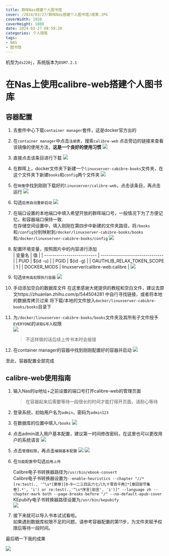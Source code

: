 ```yaml
---
title: 群晖Nas搭建个人图书馆
cover: /2024/03/27/群晖Nas搭建个人图书馆/成果.JPG
coverWidth: 1920
coverHeight: 1080
date: 2024-03-27 08:59:20
categories: 个人随笔
tags:
- NAS
- 图书馆
---
```

机型为```ds220j```，系统版本为```DSM7.2.1```
# 在Nas上使用calibre-web搭建个人图书库
## 容器配置
1. 去套件中心下载```container manager```套件，这是docker官方出的  
2. 在```container manager```中点击```注册表```，搜索```calibre-web```
   点击旁边的链接来查看该镜像的使用方法，**这是一个良好的使用习惯**
   ![](群晖Nas搭建个人图书馆/calibre-web.JPG)  
3. 直接点击该条目进行下载
   ![](群晖Nas搭建个人图书馆/calibre.JPG)  
4. 在群晖上，docker文件夹下新建一个```linuxserver-cabibre-books```文件夹，在这个文件夹下新建```books```和```config```两个文件夹
   ![](群晖Nas搭建个人图书馆/新建文件夹.JPG)  
5. 在```映像```中找到刚刚下载好的```linuxserver/calibre-web```，点击该条目，再点击运行
   ![](群晖Nas搭建个人图书馆/运行映像.JPG)  
6. 勾选```启用自动重新启动```
   ![](群晖Nas搭建个人图书馆/运行映像2.JPG)  
7. 在端口设置的本地端口中填入希望开放的群晖端口号，一般情况下为了方便记忆，和容器端口保持一致.  
   在存储空间设置中，填入刚刚在第四步中新建的文件夹路径，将```/books```和```/config```分别映射到```/docker/linuxserver-cabibre-books/books```和```/docker/linuxserver-cabibre-books/config```
  ![](群晖Nas搭建个人图书馆/运行映像3.JPG)
8. 配置环境变量，按照图片中的内容进行添加  
    | 变量名                     | 值                              |
    | -------------------------- | ------------------------------- |
    | PUID                       | $(id -u)                        |
    | PGID                       | $(id -g)                        |
    | OAUTHLIB_RELAX_TOKEN_SCOPE | 1                               |
    | DOCKER_MODS                | linuxserver/calibre-web:calibre |
    ![](群晖Nas搭建个人图书馆/运行映像4.JPG)  
9. 勾选```使用高权限执行容器```
    ![](群晖Nas搭建个人图书馆/运行映像5.JPG)  
10. 手动添加空白的数据库文件
    在这里感谢大佬提供的教程和空白文件，建议去原文https://zhuanlan.zhihu.com/p/544504281 中自行寻找链接，或者将本地的数据库拷贝过来
    将下载/本地的文件放入```docker/linuxserver-cabibre-books/books```目录下  
11. 为```/docker/linuxserver-cabibre-books/books```文件夹及其所有子文件授予```EVERYONE```的```读取&写入```权限  
    ![](群晖Nas搭建个人图书馆/权限.JPG)
    >不这样做的话后续上传书本时会报错  
      
12.  在container manager的容器中找到刚刚配置好的容器并启动
    ![](群晖Nas搭建个人图书馆/启动容器.JPG)  


至此，容器配置全部完成

## calibre-web使用指南
1. 输入Nas的ip地址+之前设置的端口号打开calibre-web的管理页面
   >在容器起来后需要等待一段很长的时间才能打得开页面，请耐心等待
2. 登录系统，初始用户名为```admin```，密码为```admin123```
3. 在数据库的位置中填入```/books```
   ![](群晖Nas搭建个人图书馆/calibre配置.JPG)
4. 点击admin进入用户基本配置，建议第一时间修改密码，在这里也可以更改用户的系统语言
    ![](群晖Nas搭建个人图书馆/用户配置.JPG)
5. 点击```管理权限```，再点击```编辑基本配置```
   ![](群晖Nas搭建个人图书馆/管理权限1.JPG)
   ![](群晖Nas搭建个人图书馆/管理权限2.JPG)
6. 在```功能配置```中勾选```启用上传```
   
   Calibre电子书转换器路径为```/usr/bin/ebook-convert```  
   Calibre电子书转换器设置为```--enable-heuristics --chapter "//*[re:test(., '^\s*[第卷][0-9一二三四五六七八九十零百千两]*[章回部节集卷].*', 'i') or re:test(.,'^\s*序言|前言', 'i')]" --language zh --chapter-mark both --page-breaks-before "/" --no-default-epub-cover```  
   KEpubify电子书转换器路径设置为```/usr/bin/kepubify```  
   ![](群晖Nas搭建个人图书馆/基本配置.JPG)

7. 接下来就可以导入书本试试看啦。  
     如果遇到数据库权限不足的问题，请参考容器配置的第11步，为文件夹赋予权限后等待一段时间。

最后晒一下我的成果

   ![](群晖Nas搭建个人图书馆/成果.JPG)